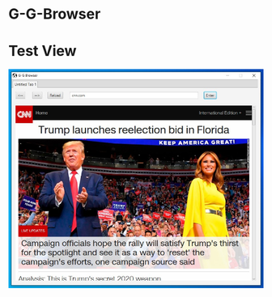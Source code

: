 # G-G-Browser
# Test View
![alt text](https://raw.githubusercontent.com/giogulisa/G-G-Browser/master/ReadMe/G-G%20browser.jpg)
